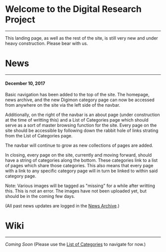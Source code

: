 # Welcome to the Digital Research Project
-----
This landing page, as well as the rest of the site, is still very new and under heavy construction. Please bear with us.

# News
-----
#### December 10, 2017
Basic navigation has been added to the top of the site. The homepage, news archive, and the new Digimon category page can now be accessed from anywhere on the site via the left side of the navbar.

Additionally, on the right of the navbar is an about page (under construction at the time of writting this) and a List of Categories page which should serve as a sort of master browsing function for the site. Every page on the site should be accessible by following down the rabbit hole of links strating from the List of Categories page.

The navbar will continue to grow as new collections of pages are added.

In closing, every page on the site, currently and moving forward, should have a string of categories along the bottom. These categories link to a list of pages which share those categories. This also means that every page with a link to any specific category page will in turn be linked to within said category page.

Note: Various images will be tagged as "missing" for a while after writting this. This is not an error. The images have not been uploaded yet, but should be in the coming few days.

(All past news updates are logged in the [News Archive](news).)

# Wiki
-----
_Coming Soon_ (Please use the [List of Categories](http://www.thedrp.org/wiki/List_of_Categories) to navigate for now.)
